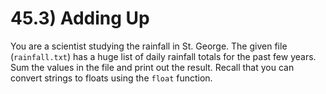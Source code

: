 # 45.3) Adding Up

You are a scientist studying the rainfall in St. George. The given file
(`rainfall.txt`) has a huge list of daily rainfall totals for the past few
years. Sum the values in the file and print out the result. Recall that you can
convert strings to floats using the `float` function.
